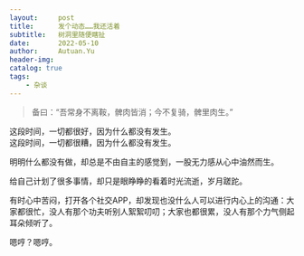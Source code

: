 ```yaml
---
layout:     post
title:      发个动态……我还活着
subtitle:   树洞里随便瞎扯
date:       2022-05-10
author:     Autuan.Yu
header-img: 
catalog: true
tags:
    - 杂谈
---
```


> 备曰：“吾常身不离鞍，髀肉皆消；今不复骑，髀里肉生。”

这段时间，一切都很好，因为什么都没有发生。  
这段时间，一切都很糟，因为什么都没有发生。  

明明什么都没有做，却总是不由自主的感觉到，一股无力感从心中油然而生。  

给自己计划了很多事情，却只是眼睁睁的看着时光流逝，岁月蹉跎。  

有时心中苦闷，打开各个社交APP，却发现也没什么人可以进行内心上的沟通：大家都很忙，没人有那个功夫听别人絮絮叨叨；大家也都很累，没人有那个力气侧起耳朵倾听了。

嗯哼？嗯哼。  
